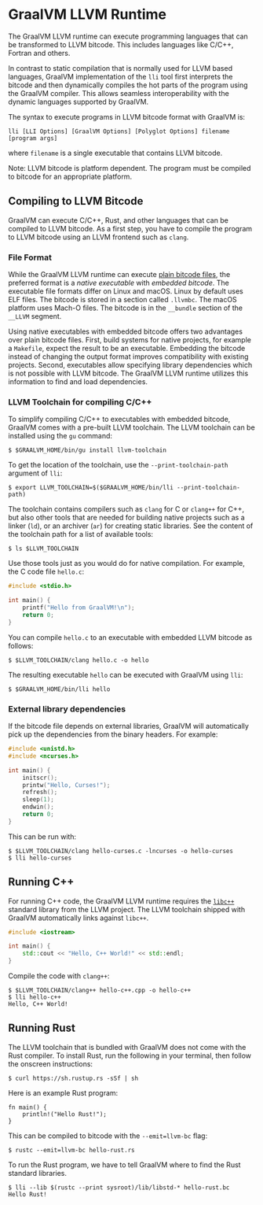 # GraalVM LLVM Runtime

The GraalVM LLVM runtime can execute programming languages that can be transformed to LLVM bitcode. This includes languages like C/C++, Fortran and others.

In contrast to static compilation that is normally used for LLVM based
languages, GraalVM implementation of the `lli` tool first interprets the bitcode and then dynamically compiles the
hot parts of the program using the GraalVM compiler. This allows seamless
interoperability with the dynamic languages supported by GraalVM.

The syntax to execute programs in LLVM bitcode format with GraalVM is:
```
lli [LLI Options] [GraalVM Options] [Polyglot Options] filename [program args]
```
where `filename` is a single executable that contains LLVM bitcode.

Note: LLVM bitcode is platform dependent. The program must be compiled to
bitcode for an appropriate platform.

## Compiling to LLVM Bitcode

GraalVM can execute C/C++, Rust, and other languages that can be compiled to
LLVM bitcode. As a first step, you have to compile the program to LLVM bitcode
using an LLVM frontend such as `clang`.

### File Format
While the GraalVM LLVM runtime can execute [plain bitcode files](https://llvm.org/docs/BitCodeFormat.html),
the preferred format is a _native executable_ with _embedded bitcode_. The executable file formats differ on Linux and macOS.
Linux by default uses ELF files. The bitcode is stored in a section called `.llvmbc`.
The macOS platform uses Mach-O files. The bitcode is in the `__bundle` section of the `__LLVM` segment.

Using native executables with embedded bitcode offers two advantages over plain bitcode files.
First, build systems for native projects, for example a `Makefile`, expect the result to be an executable.
Embedding the bitcode instead of changing the output format improves compatibility with existing projects.
Second, executables allow specifying library dependencies which is not possible with LLVM bitcode.
The GraalVM LLVM runtime utilizes this information to find and load dependencies.

### LLVM Toolchain for compiling C/C++
To simplify compiling C/C++ to executables with embedded bitcode, GraalVM comes with a pre-built LLVM toolchain.
The LLVM toolchain can be installed using the `gu` command:

```shell
$ $GRAALVM_HOME/bin/gu install llvm-toolchain
```

To get the location of the toolchain, use the `--print-toolchain-path` argument of `lli`:

```shell
$ export LLVM_TOOLCHAIN=$($GRAALVM_HOME/bin/lli --print-toolchain-path)
```

The toolchain contains compilers such as `clang` for C or `clang++` for C++, but also other tools that are needed
for building native projects such as a linker (`ld`), or an archiver (`ar`) for creating static libraries. See the content of
the toolchain path for a list of available tools:

```shell
$ ls $LLVM_TOOLCHAIN
```

Use those tools just as you would do for native compilation. For example, the C code file `hello.c`:
```c
#include <stdio.h>

int main() {
    printf("Hello from GraalVM!\n");
    return 0;
}
```

You can compile `hello.c` to an executable with embedded LLVM bitcode as follows:
```shell
$ $LLVM_TOOLCHAIN/clang hello.c -o hello
```

The resulting executable `hello` can be executed with GraalVM using `lli`:
```shell
$ $GRAALVM_HOME/bin/lli hello
```

### External library dependencies
If the bitcode file depends on external libraries, GraalVM will automatically
pick up the dependencies from the binary headers. For example:
```c
#include <unistd.h>
#include <ncurses.h>

int main() {
    initscr();
    printw("Hello, Curses!");
    refresh();
    sleep(1);
    endwin();
    return 0;
}
```

This can be run with:
```shell
$ $LLVM_TOOLCHAIN/clang hello-curses.c -lncurses -o hello-curses
$ lli hello-curses
```

## Running C++

For running C++ code, the GraalVM LLVM runtime requires the
[`libc++`](https://libcxx.llvm.org) standard library from the LLVM project. The
LLVM toolchain shipped with GraalVM automatically links against `libc++`.

```c++
#include <iostream>

int main() {
    std::cout << "Hello, C++ World!" << std::endl;
}
```

Compile the code with `clang++`:

```shell
$ $LLVM_TOOLCHAIN/clang++ hello-c++.cpp -o hello-c++
$ lli hello-c++
Hello, C++ World!
```

## Running Rust

The LLVM toolchain that is bundled with GraalVM does not come with the Rust
compiler. To install Rust, run the following in your terminal, then follow the
onscreen instructions:
```shell
$ curl https://sh.rustup.rs -sSf | sh
```

Here is an example Rust program:

```
fn main() {
    println!("Hello Rust!");
}
```

This can be compiled to bitcode with the `--emit=llvm-bc` flag:
```shell
$ rustc --emit=llvm-bc hello-rust.rs
```

To run the Rust program, we have to tell GraalVM where to find the Rust
standard libraries.

```shell
$ lli --lib $(rustc --print sysroot)/lib/libstd-* hello-rust.bc
Hello Rust!
```
